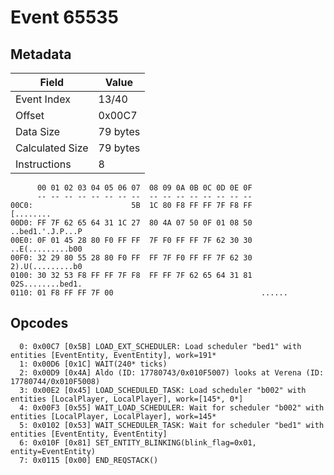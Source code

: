 # Event 65535

## Metadata

| Field           | Value    |
|-----------------|----------|
| Event Index     | 13/40    |
| Offset          | 0x00C7   |
| Data Size       | 79 bytes |
| Calculated Size | 79 bytes |
| Instructions    | 8        |

```
      00 01 02 03 04 05 06 07  08 09 0A 0B 0C 0D 0E 0F
      -- -- -- -- -- -- -- --  -- -- -- -- -- -- -- --
00C0:                      5B  1C 80 F8 FF FF 7F F8 FF         [........
00D0: FF 7F 62 65 64 31 1C 27  80 4A 07 50 0F 01 08 50  ..bed1.'.J.P...P
00E0: 0F 01 45 28 80 F0 FF FF  7F F0 FF FF 7F 62 30 30  ..E(.........b00
00F0: 32 29 80 55 28 80 F0 FF  FF 7F F0 FF FF 7F 62 30  2).U(.........b0
0100: 30 32 53 F8 FF FF 7F F8  FF FF 7F 62 65 64 31 81  02S........bed1.
0110: 01 F8 FF FF 7F 00                                 ......          
```

## Opcodes

```
  0: 0x00C7 [0x5B] LOAD_EXT_SCHEDULER: Load scheduler "bed1" with entities [EventEntity, EventEntity], work=191*
  1: 0x00D6 [0x1C] WAIT(240* ticks)
  2: 0x00D9 [0x4A] Aldo (ID: 17780743/0x010F5007) looks at Verena (ID: 17780744/0x010F5008)
  3: 0x00E2 [0x45] LOAD_SCHEDULED_TASK: Load scheduler "b002" with entities [LocalPlayer, LocalPlayer], work=[145*, 0*]
  4: 0x00F3 [0x55] WAIT_LOAD_SCHEDULER: Wait for scheduler "b002" with entities [LocalPlayer, LocalPlayer], work=145*
  5: 0x0102 [0x53] WAIT_SCHEDULER_TASK: Wait for scheduler "bed1" with entities [EventEntity, EventEntity]
  6: 0x010F [0x81] SET_ENTITY_BLINKING(blink_flag=0x01, entity=EventEntity)
  7: 0x0115 [0x00] END_REQSTACK()
```
